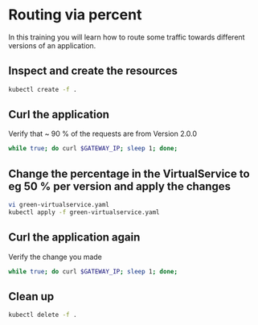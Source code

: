 # Routing via percent

In this training you will learn how to route some traffic towards different versions of an application.

## Inspect and create the resources

```bash
kubectl create -f .
```

## Curl the application

Verify that ~ 90 % of the requests are from Version 2.0.0

```bash
while true; do curl $GATEWAY_IP; sleep 1; done;
```

## Change the percentage in the VirtualService to eg 50 % per version and apply the changes

```bash
vi green-virtualservice.yaml
kubectl apply -f green-virtualservice.yaml
```

## Curl the application again

Verify the change you made

```bash
while true; do curl $GATEWAY_IP; sleep 1; done;
```

## Clean up

```bash
kubectl delete -f .
```
